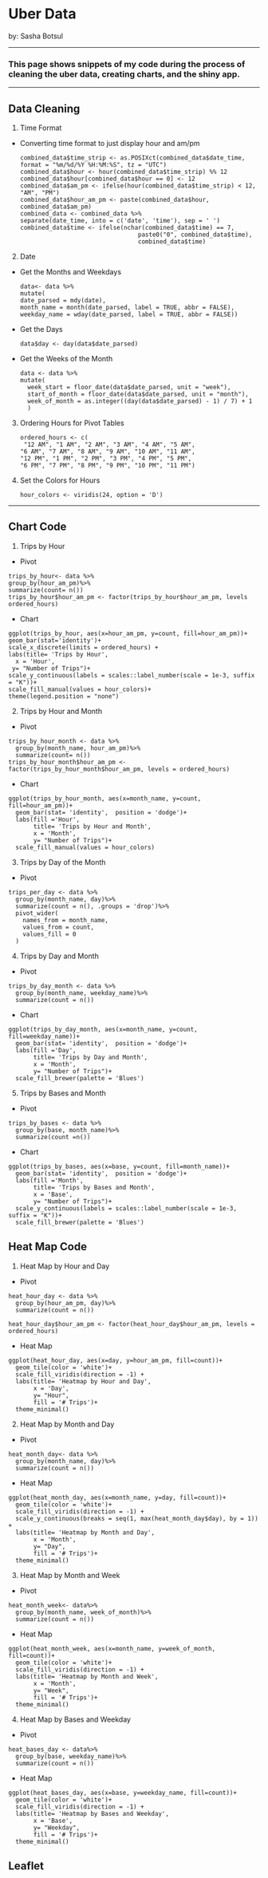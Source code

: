 # Uber Data 
<p> by: Sasha Botsul </p>

---

### This page shows snippets of my code during the process of cleaning the uber data, creating charts, and the shiny app.

---
## Data Cleaning
1. Time Format
- Converting time format to just display hour and am/pm
  ```
  combined_data$time_strip <- as.POSIXct(combined_data$date_time, format = "%m/%d/%Y %H:%M:%S", tz = "UTC")
  combined_data$hour <- hour(combined_data$time_strip) %% 12
  combined_data$hour[combined_data$hour == 0] <- 12
  combined_data$am_pm <- ifelse(hour(combined_data$time_strip) < 12, "AM", "PM")
  combined_data$hour_am_pm <- paste(combined_data$hour, combined_data$am_pm)
  combined_data <- combined_data %>%
  separate(date_time, into = c('date', 'time'), sep = ' ')
  combined_data$time <- ifelse(nchar(combined_data$time) == 7,
                                   paste0("0", combined_data$time),
                                   combined_data$time)
  ```
2. Date
- Get the Months and Weekdays
  ```
  data<- data %>%
  mutate(
  date_parsed = mdy(date),
  month_name = month(date_parsed, label = TRUE, abbr = FALSE),
  weekday_name = wday(date_parsed, label = TRUE, abbr = FALSE))
  ```
- Get the Days
  ```
  data$day <- day(data$date_parsed)
  ```
- Get the Weeks of the Month
  ```
  data <- data %>%
  mutate(
    week_start = floor_date(data$date_parsed, unit = "week"),
    start_of_month = floor_date(data$date_parsed, unit = "month"),
    week_of_month = as.integer((day(data$date_parsed) - 1) / 7) + 1 
    )
  ```
3. Ordering Hours for Pivot Tables
   ```
   ordered_hours <- c(
    "12 AM", "1 AM", "2 AM", "3 AM", "4 AM", "5 AM",
   "6 AM", "7 AM", "8 AM", "9 AM", "10 AM", "11 AM",
   "12 PM", "1 PM", "2 PM", "3 PM", "4 PM", "5 PM",
   "6 PM", "7 PM", "8 PM", "9 PM", "10 PM", "11 PM")
   ```
4. Set the Colors for Hours
   ```
   hour_colors <- viridis(24, option = 'D')
   ```
---
## Chart Code
1. Trips by Hour
- Pivot
```
trips_by_hour<- data %>%
group_by(hour_am_pm)%>%
summarize(count= n())
trips_by_hour$hour_am_pm <- factor(trips_by_hour$hour_am_pm, levels ordered_hours)
```
- Chart
```
ggplot(trips_by_hour, aes(x=hour_am_pm, y=count, fill=hour_am_pm))+
geom_bar(stat='identity')+
scale_x_discrete(limits = ordered_hours) +
labs(title= 'Trips by Hour',
  x = 'Hour',
 y= "Number of Trips")+
scale_y_continuous(labels = scales::label_number(scale = 1e-3, suffix = "K"))+
scale_fill_manual(values = hour_colors)+
theme(legend.position = "none")
```
2. Trips by Hour and Month
- Pivot
```
trips_by_hour_month <- data %>%
  group_by(month_name, hour_am_pm)%>%
  summarize(count= n())
trips_by_hour_month$hour_am_pm <- factor(trips_by_hour_month$hour_am_pm, levels = ordered_hours)
```
- Chart
```
ggplot(trips_by_hour_month, aes(x=month_name, y=count, fill=hour_am_pm))+
  geom_bar(stat= 'identity',  position = 'dodge')+
  labs(fill ='Hour', 
       title= 'Trips by Hour and Month',
       x = 'Month',
       y= "Number of Trips")+
  scale_fill_manual(values = hour_colors)
```
3. Trips by Day of the Month
- Pivot
```
trips_per_day <- data %>%
  group_by(month_name, day)%>%
  summarize(count = n(), .groups = 'drop')%>%
  pivot_wider(
    names_from = month_name,
    values_from = count,
    values_fill = 0
  )
```
4. Trips by Day and Month
- Pivot
```
trips_by_day_month <- data %>%
  group_by(month_name, weekday_name)%>%
  summarize(count = n())
```
- Chart
```
ggplot(trips_by_day_month, aes(x=month_name, y=count, fill=weekday_name))+
  geom_bar(stat= 'identity',  position = 'dodge')+
  labs(fill ='Day', 
       title= 'Trips by Day and Month',
       x = 'Month',
       y= "Number of Trips")+
  scale_fill_brewer(palette = 'Blues')
```
5. Trips by Bases and Month
- Pivot
```
trips_by_bases <- data %>%
  group_by(base, month_name)%>%
  summarize(count =n())
```
- Chart
```
ggplot(trips_by_bases, aes(x=base, y=count, fill=month_name))+
  geom_bar(stat= 'identity',  position = 'dodge')+
  labs(fill ='Month', 
       title= 'Trips by Bases and Month',
       x = 'Base',
       y= "Number of Trips")+
  scale_y_continuous(labels = scales::label_number(scale = 1e-3, suffix = "K"))+
  scale_fill_brewer(palette = 'Blues')
```
## Heat Map Code
1. Heat Map by Hour and Day
- Pivot
```
heat_hour_day <- data %>%
  group_by(hour_am_pm, day)%>%
  summarize(count = n())

heat_hour_day$hour_am_pm <- factor(heat_hour_day$hour_am_pm, levels = ordered_hours)
```
- Heat Map
```
ggplot(heat_hour_day, aes(x=day, y=hour_am_pm, fill=count))+
  geom_tile(color = 'white')+
  scale_fill_viridis(direction = -1) +  
  labs(title= 'Heatmap by Hour and Day',
       x = 'Day',
       y= "Hour",
       fill = '# Trips')+
  theme_minimal()
```
2. Heat Map by Month and Day
- Pivot
```
heat_month_day<- data %>%
  group_by(month_name, day)%>%
  summarize(count = n())
```
- Heat Map
```
ggplot(heat_month_day, aes(x=month_name, y=day, fill=count))+
  geom_tile(color = 'white')+
  scale_fill_viridis(direction = -1) + 
  scale_y_continuous(breaks = seq(1, max(heat_month_day$day), by = 1)) +  
  labs(title= 'Heatmap by Month and Day',
       x = 'Month',
       y= "Day",
       fill = '# Trips')+
  theme_minimal()
```
3. Heat Map by Month and Week
- Pivot
```
heat_month_week<- data%>%
  group_by(month_name, week_of_month)%>%
  summarize(count = n())
```
- Heat Map
```
ggplot(heat_month_week, aes(x=month_name, y=week_of_month, fill=count))+
  geom_tile(color = 'white')+
  scale_fill_viridis(direction = -1) + 
  labs(title= 'Heatmap by Month and Week',
       x = 'Month',
       y= "Week",
       fill = '# Trips')+
  theme_minimal()
```
4. Heat Map by Bases and Weekday
- Pivot
```
heat_bases_day <- data%>%
  group_by(base, weekday_name)%>%
  summarize(count = n())
```
- Heat Map
```
ggplot(heat_bases_day, aes(x=base, y=weekday_name, fill=count))+
  geom_tile(color = 'white')+
  scale_fill_viridis(direction = -1) + 
  labs(title= 'Heatmap by Bases and Weekday',
       x = 'Base',
       y= "Weekday",
       fill = '# Trips')+
  theme_minimal()
```
## Leaflet


     
